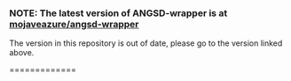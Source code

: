 ### NOTE: The latest version of ANGSD-wrapper is at [mojaveazure/angsd-wrapper](https://github.com/mojaveazure/angsd-wrapper)

The version in this repository is out of date, please go to the version linked above.

=============

